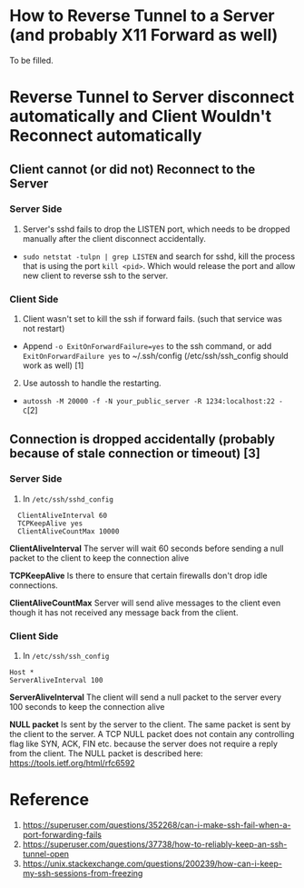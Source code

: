 # How to Reverse Tunnel to a Server (and probably X11 Forward as well)

To be filled.

# Reverse Tunnel to Server disconnect automatically and Client Wouldn't Reconnect automatically

## Client cannot (or did not) Reconnect to the Server

### Server Side

1. Server's sshd fails to drop the LISTEN port, which needs to be dropped manually after the client disconnect accidentally.
  - ```sudo netstat -tulpn | grep LISTEN``` and search for sshd, kill the process that is using the port ```kill <pid>```. Which would release the port and allow new client to reverse ssh to the server.
  
### Client Side

1. Client wasn't set to kill the ssh if forward fails. (such that service was not restart)
  - Append ```-o ExitOnForwardFailure=yes``` to the ssh command, or add ```ExitOnForwardFailure yes``` to ~/.ssh/config (/etc/ssh/ssh_config should work as well) [1]

2. Use autossh to handle the restarting.
  - ```autossh -M 20000 -f -N your_public_server -R 1234:localhost:22 -C```[2]
  
## Connection is dropped accidentally (probably because of stale connection or timeout) [3]

### Server Side

1. In ```/etc/ssh/sshd_config```

```
  ClientAliveInterval 60
  TCPKeepAlive yes
  ClientAliveCountMax 10000
```

**ClientAliveInterval** The server will wait 60 seconds before sending a null packet to the client to keep the connection alive

**TCPKeepAlive** Is there to ensure that certain firewalls don't drop idle connections.

**ClientAliveCountMax** Server will send alive messages to the client even though it has not received any message back from the client.

### Client Side

1. In ```/etc/ssh/ssh_config```

```
Host *
ServerAliveInterval 100
```

**ServerAliveInterval** The client will send a null packet to the server every 100 seconds to keep the connection alive

**NULL packet** Is sent by the server to the client. The same packet is sent by the client to the server. A TCP NULL packet does not contain any controlling flag like SYN, ACK, FIN etc. because the server does not require a reply from the client. The NULL packet is described here: https://tools.ietf.org/html/rfc6592

# Reference

1. https://superuser.com/questions/352268/can-i-make-ssh-fail-when-a-port-forwarding-fails
2. https://superuser.com/questions/37738/how-to-reliably-keep-an-ssh-tunnel-open
3. https://unix.stackexchange.com/questions/200239/how-can-i-keep-my-ssh-sessions-from-freezing
